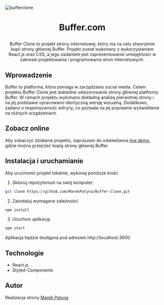 ![bufferclone](https://user-images.githubusercontent.com/103312126/229307314-3bf81c48-c7fb-451a-bb2b-82ed5f534c26.gif)

# <p align="center">Buffer.com</p>

<p align="center">Buffer Clone to projekt strony internetowej, który ma na celu stworzenie kopii strony głównej Buffer. Projekt został wykonany z wykorzystaniem React.js oraz CSS, a jego zadaniem jest zaprezentowanie umiejętności w zakresie projektowania i programowania stron internetowych.
</p>

## Wprowadzenie

Buffer to platforma, która pomaga w zarządzaniu social media. Celem projektu Buffer Clone jest dokładne odwzorowanie strony głównej platformy Buffer. W ramach projektu wykonano dokładną analizę pierwotnej strony i na jej podstawie opracowano identyczną wersję wizualną. Dodatkowo, zadano o responsywność witryny, co pozwala na jej poprawne wyświetlanie na różnych urządzeniach.

## Zobacz online

Aby zobaczyć działanie projektu, zapraszam do odwiedzenia [live demo](https://marekpatyna-buffer-clone.netlify.app), gdzie można przejrzeć kopię strony głównej Buffer.



## Instalacja i uruchamianie

Aby uruchomić projekt lokalnie, wykonaj poniższe kroki:

1. Sklonuj repozytorium na swój komputer:

  ```bash
  git clone https://github.com/MarekPatyna/Buffer-Clone.git
  ```

2. Zainstaluj wymagane zależności


  ```bash
  npm install
  ```

3. Uruchom aplikację

  ```bash
npm start
  ```
Aplikacja będzie dostępna pod adresem http://localhost:3000.


## Technologie

- React.js
- Styled-Components

## Autor

Realizacja strony [Marek Patyna](https://github.com/MarekPatyna)
